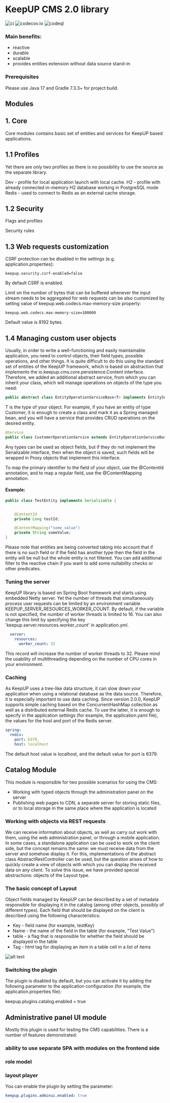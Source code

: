 # KeepUP CMS 2.0 library

![ci](https://github.com/FedorSergeev/keepup/actions/workflows/gradle.yml/badge.svg?branch=develop)
![codecov.io](https://codecov.io/gh/FedorSergeev/keepup/coverage.svg?branch=develop)
![codeql](https://github.com/FedorSergeev/keepup/actions/workflows/codeql-analysis.yml/badge.svg?branch=develop)

### Main benefits:

* reactive
* durable
* scalable
* provides entities extension without data source stand-in

### Prerequisites

Please use Java 17 and Gradle 7.3.3+ for project build.

## Modules

## 1. Core

Core modules contains basic set of entities and services for KeepUP based applications.

## 1.1 Profiles

Yet there are only two profiles as there is no possibility to use the source as the separate library.

Dev - profile for local application launch with local cache.
H2 - profile with already connected in-memory H2 database working in PostgreSQL mode
Redis - used to connect to Redis as an external cache storage.

## 1.2 Security

Flags and profiles

Security rules

## 1.3 Web requests customization

CSRF protection can be disabled in the settings (e.g. application.properties):

```
keepup.security.csrf-enabled=false
```

By default CSRF is enabled.

Limit on the number of bytes that can be buffered whenever the input stream needs to be aggregated for web requests can 
be also customized by setting value of keepup.web.codecs.max-memory-size property:

```
keepup.web.codecs.max-memory-size=100000
```

Default value is 8192 bytes.

## 1.4 Managing custom user objects

Usually, in order to write a well-functioning and easily maintainable application, you need to control objects, their field types, possible operations, and other things. It is quite difficult to do this using the standard set of entities of the KeepUP framework, which is based on abstraction that implements the io.keepup.cms.core.persistence.Content interface. Therefore, we added an additional abstract service, from which you can inherit your class, which will manage operations on objects of the type you need:

```Java
public abstract class EntityOperationServiceBase<T> implements EntityService<T>`
```
        
T is the type of your object. For example, if you have an entity of type Customer, it is enough to create a class and mark it as a Spring managed bean, and you will have a service that provides CRUD operations on the desired entity.

```Java
@Service
public class CustomerOperationService extends EntityOperationServiceBase<Customer> {}
```

Any types can be used as object fields, but if they do not implement the Serializable interface, then when the object is saved, such fields will be wrapped in Proxy objects that implement this interface.

To map the primary identifier to the field of your object, use the @ContentId annotation, and to map a regular field, use the @ContentMapping annotation.

#### Example:

```Java
public class TestEntity implements Serializable {


    @ContentId
    private Long testId;

    @ContentMapping("some_value")
    private String someValue;
}
```

Please note that entities are being converted taking into account that if there is no such field or if the field has another type then the field in the entity will be null but the whole entity is not filtered. You can add additional filter to the reactive chain if you want to add some nullability checks or other predicates.

### Tuning the server

KeepUP library is based on Spring Boot framework and starts using embedded Netty server. Yet the number of threads that simultaneously process user requests can be limited by an environment variable KEEPUP_SERVER_RESOURCES_WORKER_COUNT. By default, if the variable is not specified, the number of worker threads is limited to 16. You can also change this limit by specifying the key 'keepup.server.resources.worker_count' in application.yml.

```YAML
  server:
    resources:
      worker_count: 32
```

This record will increase the number of worker threads to 32. Please mind the usability of multithreading depending on the number of CPU cores in your environment.

### Caching

As KeepUP uses a tree-like data structure, it can slow down your application when using a relational database as the data source. 
Therefore, it is especially important to use data caching. Since version 2.0.0, KeepUP supports simple caching based on 
the ConcurrentHashMap collection as well as a distributed external Redis cache. To use the latter, it is enough to specify 
in the application settings (for example, the application.yaml file), the values for the host and port of the Redis server.

```YAML
spring:
  redis:
    port: 6379,
    host: localhost
```

The default host value is localhost, and the default value for port is 6379. 

## Catalog Module

This module is responsible for two possible scenarios for using the CMS:
* Working with typed objects through the administration panel on the server
* Publishing web pages to CDN, a separate server for storing static files, or to local storage in the same place where the application is located

### Working with objects via REST requests

We can receive information about objects, as well as carry out work with them, using the web administration panel, or through a mobile application. In some cases, a standalone application can be used to work on the client side, but the concept remains the same: we must receive data from the server and somehow display it. For this, implementations of the abstract class AbstractRestController can be used, but the question arises of how to quickly create a view of objects with which you can display the received data on any client. To solve this issue, we have provided special abstractions: objects of the Layout type.

### The basic concept of Layout

Object fields managed by KeepUP can be described by a set of metadata responsible for displaying it in the catalog (among other objects, possibly of different types). Each field that should be displayed on the client is described using the following characteristics:

* Key - field name (for example, testKey)
* Name - the name of the field in the table (for example, "Test Value")
* table - a flag that is responsible for whether the field should be displayed in the table
* Tag - html tag for displaying an item in a table cell in a list of items

![alt text](catalogEntityMapping.png "Entity and view mapping at front side")

### Switching the plugin

The plugin is disabled by default, but you can activate it by adding the following parameter to the application configuration (for example, the application.properties file):

keepup.plugins.catalog.enabled = true

## Administrative panel UI module

Mostly this plugin is used for testing the CMS capabilities. There is a number of features demonstrated:

### ability to use separate SPA with modules on the frontend side
### role model
### layout player

You can enable the plugin by setting the parameter:

```YAML
keepup.plugins.adminui.enabled: true
```

